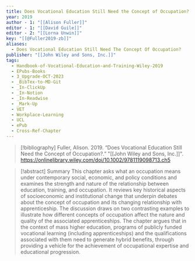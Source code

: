 ```yaml
---
title: Does Vocational Education Still Need the Concept of Occupation?
year: 2019
author - 1: "[[Alison Fuller]]"
editor - 1: "[[David Guile]]"
editor - 2: "[[Lorna Unwin]]"
key: "[[@Fuller2019-zb]]"
aliases:
  - Does Vocational Education Still Need The Concept Of Occupation?
publisher: "[[John Wiley and Sons, Inc.]]"
tags:
  - Handbook-of-Vocational-Education-and-Training-Wiley-2019
  - EPubs-Books
  - 3_Upgrade-OCT-2023
  - _BibTex-to-MD-Git
  - _In-ClickUp
  - _In-Notion
  - _In-Readwise
  - _Mark-Up
  - VET
  - Workplace-Learning
  - UCL
  - ePub
  - Cross-Ref-Chapter
---
```


> [!bibliography]
> Fuller, Alison. 2019. “Does Vocational Education Still Need the Concept of Occupation?.” "[[John Wiley and Sons, Inc.]]". https://onlinelibrary.wiley.com/doi/10.1002/9781119098713.ch5

> [!abstract]
> Summary This chapter asks what an occupation means under contemporary social, economic, and policy conditions and examines the strength and nature of the relationship between education, training, and occupation. It reviews key historical aspects of socioeconomic and institutional change that underpin debates about the concept of occupation and its changing relationship with apprenticeship. The discussion draws on two contrasting examples to illustrate how different concepts of occupation affect the nature and quality of the associated apprenticeships. The chapter argues that in the context of mass higher education, programs of publicly funded vocational learning (including apprenticeships) and the qualifications associated with them need to generate hybrid benefits, through providing a vehicle for the achievement of occupational expertise and educational progression.